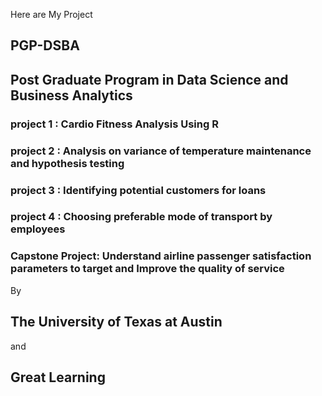 Here are My Project 
## PGP-DSBA
## Post Graduate Program in Data Science and Business Analytics

### project 1 : Cardio Fitness Analysis Using R
### project 2 : Analysis on variance of temperature maintenance and hypothesis testing
### project 3 : Identifying potential customers for loans
### project 4 : Choosing preferable mode of transport by employees
### Capstone Project: Understand airline passenger satisfaction parameters to target and Improve the quality of service

By 
## The University of Texas at Austin 
and 
## Great Learning
